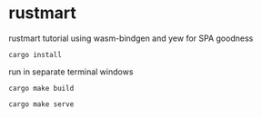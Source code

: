 # rustmart
rustmart tutorial using wasm-bindgen and yew for SPA goodness

`cargo install`

run in separate terminal windows

`cargo make build`

`cargo make serve`
